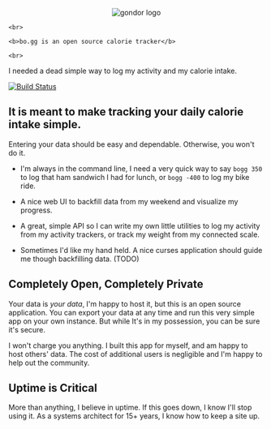 

<p align="center">
    <a><img src="static/img/gondor.png" title="gondor logo"/></a>

    <br>

    <b>bo.gg is an open source calorie tracker</b>

    <br>

</p>

I needed a dead simple way to log my activity and my calorie
intake.

[![Build Status](https://travis-ci.org/ben174/bogg.svg?branch=master)](https://travis-ci.org/ben174/bogg)

It is meant to make tracking your daily calorie intake simple.
-----------------------------------------------------------

Entering your data should be easy and dependable.
Otherwise, you won't do it.

* I'm always in the command line, I need a very quick way to say
  `bogg 350` to log that ham sandwich I had for lunch, or `bogg -400`
  to log my bike ride.

* A nice web UI to backfill data from my weekend and visualize my
  progress.

* A great, simple API so I can write my own little utilities to
  log my activity from my activity trackers, or track my weight
  from my connected scale.

* Sometimes I'd like my hand held. A nice curses application should
  guide me though backfilling data. (TODO)

Completely Open, Completely Private
-----------------------------------

Your data is *your data*, I'm happy to host it, but this is an
open source application. You can export your data at any time and
run this very simple app on your own instance. But while It's in my
possession, you can be sure it's secure.

I won't charge you anything. I built this app for myself, and am
happy to host others' data. The cost of additional users is
negligible and I'm happy to help out the community.


Uptime is Critical
-------------------

More than anything, I believe in uptime. If this goes down, I know 
I'll stop using it. As a systems architect for 15+ years, I know 
how to keep a site up.
